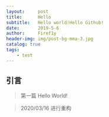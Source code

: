 ```yaml
---
layout:     post
title:      Hello
subtitle:   Hello world!Hello Github!
date:       2019-5-6
author:     Firef1y
header-img: img/post-bg-mma-3.jpg
catalog: true
tags:
    - test
---
```


## 引言

>第一篇 Hello World!

> 2020/03/16 进行重构
